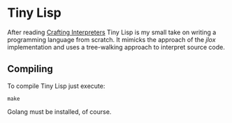 # Tiny Lisp

After reading [Crafting Interpreters](www.craftinginterpreters.com) Tiny Lisp is my small take
on writing a programming language from scratch. It mimicks the approach of the *jlox* implementation
and uses a tree-walking approach to interpret source code.

## Compiling

To compile Tiny Lisp just execute:

```
make
```

Golang must be installed, of course.
